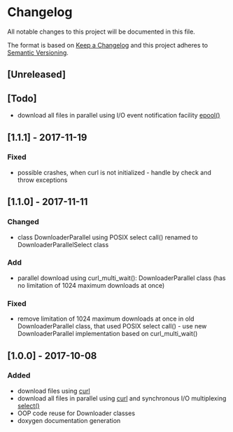 # Changelog
All notable changes to this project will be documented in this file.

The format is based on [Keep a Changelog](http://keepachangelog.com/en/1.0.0/)
and this project adheres to [Semantic Versioning](http://semver.org/spec/v2.0.0.html).

## [Unreleased]

## [Todo]
- download all files in parallel using I/O event notification facility [epool()](https://linux.die.net/man/4/epoll)

## [1.1.1] - 2017-11-19
### Fixed
- possible crashes, when curl is not initialized - handle by check and throw exceptions

## [1.1.0] - 2017-11-11
### Changed
- class DownloaderParallel using POSIX select call() renamed to DownloaderParallelSelect class

### Add
- parallel download using curl_multi_wait(): DownloaderParallel class (has no limitation of 1024 maximum downloads at once)

### Fixed
- remove limitation of 1024 maximum downloads at once in old DownloaderParallel class, that used POSIX select call() - use new DownloaderParallel implementation based on curl_multi_wait()

## [1.0.0] - 2017-10-08
### Added
- download files using [curl](https://github.com/curl/curl)
- download all files in parallel using [curl](https://github.com/curl/curl) and synchronous I/O multiplexing [select()](https://linux.die.net/man/2/select)
- OOP code reuse for Downloader classes
- doxygen documentation generation